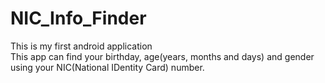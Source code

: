 # NIC_Info_Finder
This is my first android application <br>
This app can find your birthday, age(years, months and days) and gender using your NIC(National IDentity Card) number.
